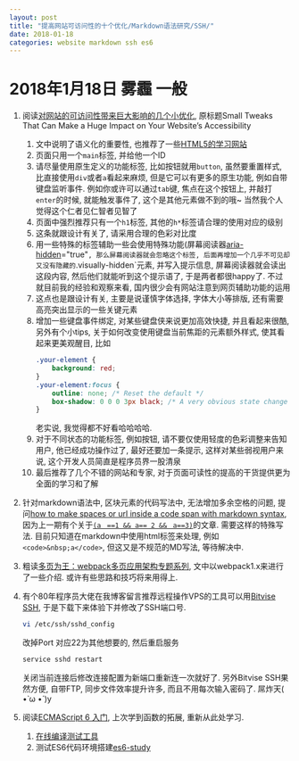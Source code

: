 ```yaml
---
layout: post
title: "提高网站可访问性的十个优化/Markdown语法研究/SSH/"
date: 2018-01-18
categories: website markdown ssh es6
---
```

# 2018年1月18日 雾霾 一般

1. 阅读[对网站的可访问性带来巨大影响的几个小优化](https://css-tricks.com/small-tweaks-can-make-huge-impact-websites-accessibility/), 原标题Small Tweaks That Can Make a Huge Impact on Your Website’s Accessibility
    1. 文中说明了语义化的重要性, 也推荐了一些[HTML5的学习网站](http://html5doctor.com/article-archive/)
    1. 页面只用一个`main`标签, 并给他一个ID
    1. 请尽量使用原生定义的功能标签, 比如按钮就用`button`, 虽然要重置样式, 比直接使用`div`或者`a`看起来麻烦, 但是它可以有更多的原生功能, 例如自带键盘监听事件. 例如你或许可以通过`tab`键, 焦点在这个按钮上, 并敲打`enter`的时候, 就能触发事件了, 这个是其他元素做不到的哦~ 当然我个人觉得这个仁者见仁智者见智了
    1. 页面中强烈推荐只有一个`h1`标签, 其他的`h*`标签请合理的使用对应的级别
    1. 这条就跟设计有关了, 请采用合理的色彩对比度
    1. 用一些特殊的标签辅助一些会使用特殊功能(屏幕阅读器[aria-hidden](https://developer.mozilla.org/zh-CN/docs/Web/Accessibility/ARIA/ARIA_Techniques/Using_the_aria-label_attribute)="true"`, 那么屏幕阅读器就会忽略这个标签, 后面再增加一个几乎不可见却又没有隐藏的`.visually-hidden`元素, 并写入提示信息, 屏幕阅读器就会读出这段内容, 然后他们就能听到这个提示语了, 于是两者都很happy了. 不过就目前我的经验和观察来看, 国内很少会有网站注意到网页辅助功能的运用
    1. 这点也是跟设计有关, 主要是说谨慎字体选择, 字体大小等排版, 还有需要高亮突出显示的一些关键元素
    1. 增加一些键盘事件绑定, 对某些键盘侠来说更加高效快捷, 并且看起来很酷, 另外有个小tips, 关于如何改变使用键盘当前焦距的元素额外样式, 使其看起来更美观醒目, 比如
        ```css
        .your-element {
            background: red;
        }
        .your-element:focus {
            outline: none; /* Reset the default */
            box-shadow: 0 0 0 3px black; /* A very obvious state change */
        }
        ```
        老实说, 我觉得都不好看哈哈哈哈.
    1. 对于不同状态的功能标签, 例如按钮, 请不要仅使用轻度的色彩调整来告知用户, 他已经成功操作过了, 最好还要加一条提示, 这样对某些弱视用户来说, 这个开发人员简直是程序员界一股清泉
    1. 最后推荐了几个不错的网站和专家, 对于页面可读性的提高的干货提供更为全面的学习和了解

1. 针对markdown语法中, 区块元素的代码写法中, 无法增加多余空格的问题, 提问[how to make spaces or url inside a code span with markdown syntax](https://stackoverflow.com/questions/48313066/how-to-make-spaces-or-url-inside-a-code-span-with-markdown-syntax), 因为上一期有个关于[`(aﾠ==1 && a== 2 &&ﾠa==3)`](https://github.com/whidy/daily/blob/master/posts/2018-01-17-ftp-css-js.md)的文章. 需要这样的特殊写法. 目前只知道在markdown中使用html标签来处理, 例如`<code>&nbsp;a</code>`, 但这又是不规范的MD写法, 等待解决中.
1. 粗读[多页为王：webpack多页应用架构专题系列](http://array_huang.coding.me/webpack-book/), 文中以webpack1.x来进行了一些介绍. 或许有些思路和技巧将来用得上.
1. 有个80年程序员大佬在我博客留言推荐远程操作VPS的工具可以用[Bitvise SSH](https://www.bitvise.com/ssh-client), 于是下载下来体验下并修改了SSH端口号.
    ```bash
    vi /etc/ssh/sshd_config
    ```
    改掉Port 对应22为其他想要的, 然后重启服务
    ```bash
    service sshd restart
    ```
    关闭当前连接后修改连接配置为新端口重新连一次就好了.
    另外Bitvise SSH果然方便, 自带FTP, 同步文件效率提升许多, 而且不用每次输入密码了. 屌炸天( •̀ ω •́ )y
1. 阅读[ECMAScript 6 入门](http://es6.ruanyifeng.com/), 上次学到函数的拓展, 重新从此处学习.
    1. [在线编译测试工具](https://babeljs.io/repl/)
    1. 测试ES6代码环境搭建[es6-study](https://github.com/whidy/es6-study)